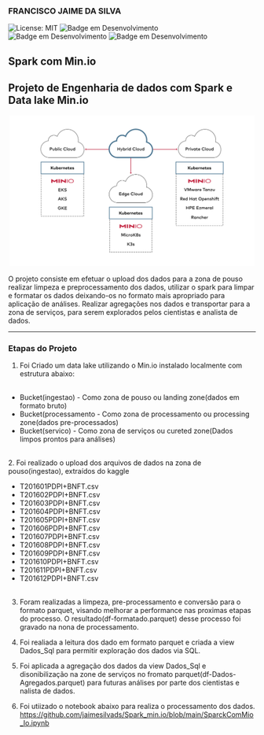 ### FRANCISCO JAIME DA SILVA
![License: MIT](https://img.shields.io/badge/License-MIT-yellow.svg)
![Badge em Desenvolvimento](https://img.shields.io/badge/Min.io-DataLake-blue)
![Badge em Desenvolvimento](https://img.shields.io/badge/PySpark-Spark3.3.1-green)
![Badge em Desenvolvimento](https://img.shields.io/badge/Jupyter%20Notebook-Anaconda-yellowgreen)


## Spark com Min.io

## Projeto de Engenharia de dados com Spark e Data lake Min.io

<p align="center"><img src="./imagens/architecture.svg" width="500"></p>


O projeto consiste em efetuar o upload dos dados para a zona de pouso realizar limpeza e preprocessamento dos dados, utilizar o spark para limpar e formatar os dados deixando-os no formato mais apropriado para aplicação de análises. Realizar agregações nos dados e transportar para a zona de serviços, para serem explorados pelos cientistas e analista de dados.

---

### Etapas do Projeto

1. Foi Criado um data lake  utilizando o Min.io instalado localmente com estrutura abaixo:
<ul>
  <li>Bucket(ingestao) - Como zona de pouso ou landing zone(dados em formato bruto)</li>
  <li>Bucket(processamento - Como zona de processamento ou processing zone(dados pre-processados)</li>
  <li>Bucket(servico) - Como zona de serviços ou cureted zone(Dados limpos prontos para análises)</li>  
</ul> 
2. Foi realizado o upload dos arquivos de dados na zona de pouso(ingestao), extraídos do kaggle

<ul>
  <li>T201601PDPI+BNFT.csv</li>
  <li>T201602PDPI+BNFT.csv</li>
  <li>T201603PDPI+BNFT.csv</li>
  <li>T201604PDPI+BNFT.csv</li> 
  <li>T201605PDPI+BNFT.csv</li>  
  <li>T201606PDPI+BNFT.csv</li>
  <li>T201607PDPI+BNFT.csv</li>
  <li>T201608PDPI+BNFT.csv</li>
  <li>T201609PDPI+BNFT.csv</li>
  <li>T201610PDPI+BNFT.csv</li>
  <li>T201611PDPI+BNFT.csv</li>
  <li>T201612PDPI+BNFT.csv</li>   
</ul> 
 
3. Foram realizadas a limpeza, pre-processamento e conversão para o formato parquet, visando melhorar a performance nas proximas etapas do processo. O resultado(df-formatado.parquet) desse processo foi gravado na nona de processamento.      

4. Foi realiada a leitura dos dado em formato parquet e criada a view Dados_Sql para permitir exploração dos dados via SQL.
5. Foi aplicada a agregação dos dados da view Dados_Sql e disonibilização na zone de serviços no fromato parquet(df-Dados-Agregados.parquet) para futuras análises por parte dos cientistas e nalista de dados. 

5. Foi utiizado o notebook abaixo para realiza o processamento dos dados.
<https://github.com/jaimesilvads/Spark_min.io/blob/main/SparckComMio_Io.ipynb>


